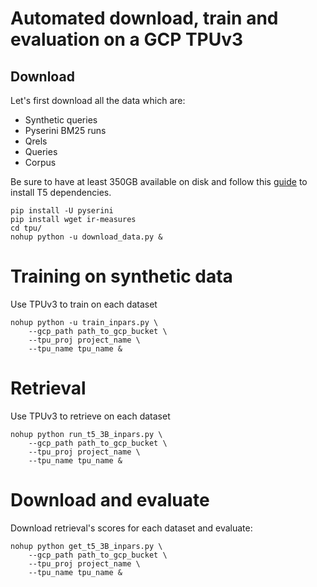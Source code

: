 # Automated download, train and evaluation on a GCP TPUv3

## Download

Let's first download all the data which are:

* Synthetic queries
* Pyserini BM25 runs
* Qrels
* Queries
* Corpus
  
Be sure to have at least 350GB available on disk and follow this [guide](https://github.com/castorini/pygaggle/blob/master/docs/experiments-monot5-tpu.md#setup-environment-on-vm) to install T5 dependencies.

```
pip install -U pyserini
pip install wget ir-measures
cd tpu/
nohup python -u download_data.py &
```

# Training on synthetic data
Use TPUv3 to train on each dataset
```
nohup python -u train_inpars.py \
    --gcp_path path_to_gcp_bucket \
    --tpu_proj project_name \
    --tpu_name tpu_name &
```

# Retrieval
Use TPUv3 to retrieve on each dataset
```
nohup python run_t5_3B_inpars.py \
    --gcp_path path_to_gcp_bucket \
    --tpu_proj project_name \
    --tpu_name tpu_name &
```

# Download and evaluate

Download retrieval's scores for each dataset and evaluate:

```
nohup python get_t5_3B_inpars.py \
    --gcp_path path_to_gcp_bucket \
    --tpu_proj project_name \
    --tpu_name tpu_name &
```
